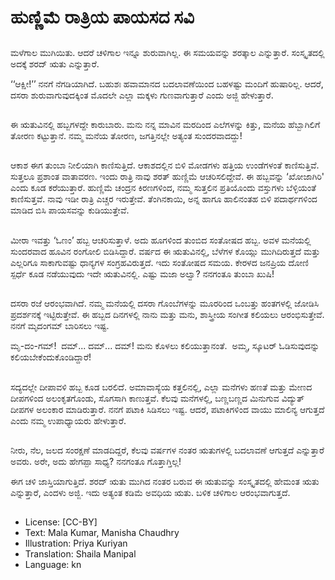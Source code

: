 # ಹುಣ್ಣಿಮೆ ರಾತ್ರಿಯ ಪಾಯಸದ ಸವಿ

##
ಮಳೆಗಾಲ ಮುಗಿಯಿತು. ಆದರೆ ಚಳಿಗಾಲ ಇನ್ನೂ ಶುರುವಾಗಿಲ್ಲ. ಈ ಸಮಯವನ್ನು ಶರತ್ಕಾಲ ಎನ್ನುತ್ತಾರೆ. ಸಂಸ್ಕೃತದಲ್ಲಿ ಅದಕ್ಕೆ ಶರದ್ ಋತು ಎನ್ನುತ್ತಾರೆ.

‘‘ಆಕ್ಷೀ!’’ ನನಗೆ ನೆಗಡಿಯಾಗಿದೆ. ಬಹುಶಃ ಹವಾಮಾನದ ಬದಲಾವಣೆಯಿಂದ ಬಹಳಷ್ಟು ಮಂದಿಗೆ ಹುಷಾರಿಲ್ಲ. ಆದರೆ, ದಸರಾ ಶುರುವಾಗುವುದಕ್ಕಿಂತ ಮೊದಲೇ ಎಲ್ಲಾ ಮಕ್ಕಳು ಗುಣವಾಗುತ್ತಾರೆ ಎಂದು ಅಜ್ಜಿ ಹೇಳುತ್ತಾರೆ. 

##
ಈ ಋತುವಿನಲ್ಲಿ ಹಬ್ಬಗಳದ್ದೇ ಕಾರುಬಾರು. ಮನು ನನ್ನ ಮಾವಿನ ಮರದಿಂದ ಎಲೆಗಳನ್ನು ಕಿತ್ತು, ಮನೆಯ ಹೆಬ್ಬಾಗಿಲಿಗೆ ತೋರಣ ಕಟ್ಟುತ್ತಾನೆ. ನಮ್ಮ ಮನೆಯ ತೋರಣ, ಜಗತ್ತಿನಲ್ಲೇ ಅತ್ಯಂತ ಸುಂದರವಾದದ್ದು!  

##
ಆಕಾಶ ಈಗ ತುಂಬಾ ನೀಲಿಯಾಗಿ ಕಾಣಿಸುತ್ತಿದೆ. ಆಕಾಶದಲ್ಲಿನ ಬಿಳಿ ಮೋಡಗಳು ಹತ್ತಿಯ ಉಂಡೆಗಳಂತೆ ಕಾಣಿಸುತ್ತಿವೆ. ಸುತ್ತಲೂ ಪ್ರಶಾಂತ ವಾತಾವರಣ. ಇಂದು ರಾತ್ರಿ ನಾವು ಶರತ್ ಹುಣ್ಣಿಮೆ ಆಚರಿಸಲಿದ್ದೇವೆ. ಈ ಹಬ್ಬವನ್ನು ‘ಖೋಜಾಗಿರಿ' ಎಂದು ಕೂಡ ಕರೆಯುತ್ತಾರೆ. ಹುಣ್ಣಿಮೆ ಚಂದ್ರನ ಕಿರಣಗಳಿಂದ, ನಮ್ಮ ಸುತ್ತಲಿನ ಪ್ರತಿಯೊಂದು ವಸ್ತುಗಳು ಬೆಳ್ಳಿಯಂತೆ ಕಾಣಿಸುತ್ತವೆ. ನಾವು ಇಡೀ ರಾತ್ರಿ ಎಚ್ಚರ ಇರುತ್ತೇವೆ. ತೆಂಗಿನಕಾಯಿ, ಅನ್ನ ಹಾಗೂ ಹಾಲಿನಂತಹ ಬಿಳಿ ಪದಾರ್ಥಗಳಿಂದ ಮಾಡಿದ ಬಿಸಿ ಪಾಯಸವನ್ನು ಕುಡಿಯುತ್ತೇವೆ. 

##
ಮೀರಾ ಇವತ್ತು ‘ಓಣಂ’ ಹಬ್ಬ ಆಚರಿಸುತ್ತಾಳೆ. ಅದು ಹೂಗಳಿಂದ ತುಂಬಿದ ಸಂತೋಷದ ಹಬ್ಬ. ಅವಳ ಮನೆಯಲ್ಲಿ ಸುಂದರವಾದ ಹೂವಿನ ರಂಗೋಲಿ ಬಿಡಿಸಿದ್ದಾರೆ. ವರ್ಷದ ಈ ಋತುವಿನಲ್ಲಿ, ಬೆಳೆಗಳ ಕೊಯ್ಲು ಮುಗಿದಿರುತ್ತದೆ ಮತ್ತು ಎಲ್ಲರಿಗೂ ಸಾಕಾಗುವಷ್ಟು ಧಾನ್ಯಗಳ ಸಂಗ್ರಹವಿರುತ್ತದೆ. ಇದು ಸಂತೋಷದ ಸಮಯ. ಕೇರಳದ ಜನಪ್ರಿಯ ದೋಣಿ ಸ್ಪರ್ಧೆ ಕೂಡ ನಡೆಯುವುದು ಇದೇ ಋತುವಿನಲ್ಲಿ. ಎಷ್ಟು ಮಜಾ ಅಲ್ವಾ? ನನಗಂತೂ ತುಂಬಾ ಖುಷಿ! 

##
ದಸರಾ ರಜೆ ಆರಂಭವಾಗಿದೆ. ನಮ್ಮ ಮನೆಯಲ್ಲಿ ದಸರಾ ಗೊಂಬೆಗಳನ್ನು ಮೂರರಿಂದ ಒಂಬತ್ತು ಹಂತಗಳಲ್ಲಿ ಜೋಡಿಸಿ ಪ್ರದರ್ಶನಕ್ಕೆ ಇಟ್ಟಿರುತ್ತೇವೆ. ಈ ಹಬ್ಬದ ದಿನಗಳಲ್ಲಿ ನಾನು ಮತ್ತು ಮನು, ಶಾಸ್ತ್ರೀಯ ಸಂಗೀತ ಕಲಿಯಲು ಆರಂಭಿಸುತ್ತೇವೆ. ನನಗೆ ಮೃದಂಗಮ್ ಬಾರಿಸಲು ಇಷ್ಟ.

ಮೃ-ದಂ-ಗಮ್!  ದಮ್... ದಮ್... ದಮ್! ಮನು ಕೊಳಲು ಕಲಿಯುತ್ತಾನಂತೆ.  ಅಮ್ಮ, ಸ್ಕೂಟರ್ ಓಡಿಸುವುದನ್ನು ಕಲಿಯಬೇಕೆಂದುಕೊಂಡಿದ್ದಾರೆ! 

##
ಸದ್ಯದಲ್ಲೇ ದೀಪಾವಳಿ ಹಬ್ಬ ಕೂಡ ಬರಲಿದೆ. ಅಮಾವಾಸ್ಯೆಯ ಕತ್ತಲಿನಲ್ಲಿ, ಎಲ್ಲಾ ಮನೆಗಳು ಹಣತೆ ಮತ್ತು ಮೇಣದ ದೀಪಗಳಿಂದ ಅಲಂಕೃತಗೊಂಡು, ಸೊಗಸಾಗಿ ಕಾಣುತ್ತವೆ. ಕೆಲವು ಮನೆಗಳಲ್ಲಿ, ಬಣ್ಣಬಣ್ಣದ ಮಿನುಗುವ ವಿದ್ಯುತ್ ದೀಪಗಳ ಅಲಂಕಾರ ಮಾಡಿರುತ್ತಾರೆ. ನನಗೆ ಪಟಾಕಿ ಸಿಡಿಸಲು ಇಷ್ಟ. ಆದರೆ, ಪಟಾಕಿಗಳಿಂದ ವಾಯು ಮಾಲಿನ್ಯ ಆಗುತ್ತದೆ ಎಂದು ನಮ್ಮ ಉಪಾಧ್ಯಾಯರು ಹೇಳುತ್ತಾರೆ. 

##
ನೀರು, ನೆಲ, ಜಲದ ಸಂರಕ್ಷಣೆ ಮಾಡದಿದ್ದರೆ, ಕೆಲವು ವರ್ಷಗಳ ನಂತರ ಋತುಗಳಲ್ಲಿ ಬದಲಾವಣೆ ಆಗುತ್ತದೆ ಎನ್ನುತ್ತಾರೆ ಅವರು. ಅರೇ, ಅದು ಹೇಗಪ್ಪಾ ಸಾಧ್ಯ? ನನಗಂತೂ ಗೊತ್ತಾಗ್ತಿಲ್ಲ! 

ಈಗ ಚಳಿ ಜಾಸ್ತಿಯಾಗುತ್ತಿದೆ. ಶರದ್ ಋತು ಮುಗಿದ ನಂತರ ಬರುವ ಈ ಋತುವನ್ನು ಸಂಸ್ಕೃತದಲ್ಲಿ ಹೇಮಂತ ಋತು ಎನ್ನುತ್ತಾರೆ, ಎಂದಳು ಅಜ್ಜಿ. ಇದು ಅತ್ಯಂತ ಕಡಿಮೆ ಅವಧಿಯ ಋತು. ಬಳಿಕ ಚಳಿಗಾಲ ಆರಂಭವಾಗುತ್ತದೆ. 

##
* License: [CC-BY]
* Text: Mala Kumar, Manisha Chaudhry
* Illustration: Priya Kuriyan
* Translation: Shaila Manipal
* Language: kn
